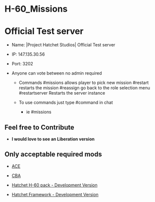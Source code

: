 # **H-60_Missions**  



# Official Test server

- Name: |Project Hatchet Studios| Official Test server
- IP:   147.135.30.56
- Port: 3202

- Anyone can vote between no admin required 
    - Commands 
        #missions allows player to pick new mission 
        #restart    restarts the mission
        #reassign   go back to the role selection menu
        #restartserver Restarts the server instance 

    - To use commands just type #command in chat 
        - ie #missions
       


## **Feel free to Contribute** 
- **I would love to see an Liberation version** 

## **Only acceptable required mods** 


- [ACE](https://steamcommunity.com/workshop/filedetails/?id=463939057)

- [CBA](https://steamcommunity.com/workshop/filedetails/?id=450814997)

- [Hatchet H-60 pack - Development Version](https://steamcommunity.com/sharedfiles/filedetails/?id=1745501605)

- [Hatchet Framework - Development Version](https://steamcommunity.com/workshop/filedetails/?id=1745501106)
